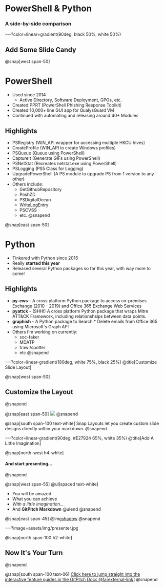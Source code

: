 # PowerShell & Python

### A side-by-side comparison

---?color=linear=gradient(90deg, black 50%, white 50%)

## Add Some Slide Candy

@snap[west span-50]
# PowerShell

* Used since 2014
  * Active Directory, Software Deployment, GPOs, etc.
* Created PPRT (PowerShell Phishing Response Toolkit)
* Created 10,000+ line GUI app for QualysGuard VM
* Continued with automating and releasing around 40+ Modules

## Highlights

* PSRegistry (WIN_API wrapper for accessing multiple HKCU hives)
* CreateProfile (WIN_API to create Windows profiles)
* PSQueue (Queue using PowerShell)
* CaptureIt (Generate GIFs using PowerShell)
* PSNetStat (Recreates netstat.exe using PowerShell)
* PSLogging (PS5 Class for Logging)
* UpgradePowerShell (A PS module to upgrade PS from 1 version to any other)
* Others include:
  * GetGithubRepository
  * PoshZD
  * PSDigitalOcean
  * WriteLogEntry
  * PSCVSS
  * etc.
@snapend

@snap[east span-50]
# Python

* Tinkered with Python since 2016
* Really **started this year**
* Released several Python packages so far this year, with way more to come!

## Highlights

* **py-ews** - A cross platform Python package to access on-premises Exchange (2010 - 2019) and Office 365 Exchange Web Services
* **pyattck** - (SHH!) A cross platform Python package that wraps Mitre ATT&CK Framework, including relationshsips between data points.
* **graphish** - A Python package to Search * Delete emails from Office 365 using Microsoft's Graph API
* Others i'm working on currently:
  * soc-faker
  * MDATP
  * trawl/spotter
  * etc
@snapend


---?color=linear-gradient(180deg, white 75%, black 25%)
@title[Customize Slide Layout]

@snap[west span-50]
## Customize the Layout
@snapend

@snap[east span-50]
![](assets/img/presentation.png)
@snapend

@snap[south span-100 text-white]
Snap Layouts let you create custom slide designs directly within your markdown.
@snapend

---?color=linear-gradient(90deg, #E27924 65%, white 35%)
@title[Add A Little Imagination]

@snap[north-west h4-white]
#### And start presenting...
@snapend

@snap[west span-55]
@ul[spaced text-white]
- You will be amazed
- What you can achieve
- *With a little imagination...*
- And **GitPitch Markdown**
@ulend
@snapend

@snap[east span-45]
@img[shadow](assets/img/conference.png)
@snapend

---?image=assets/img/presenter.jpg

@snap[north span-100 h2-white]
## Now It's Your Turn
@snapend

@snap[south span-100 text-06]
[Click here to jump straight into the interactive feature guides in the GitPitch Docs @fa[external-link]](https://gitpitch.com/docs/getting-started/tutorial/)
@snapend

